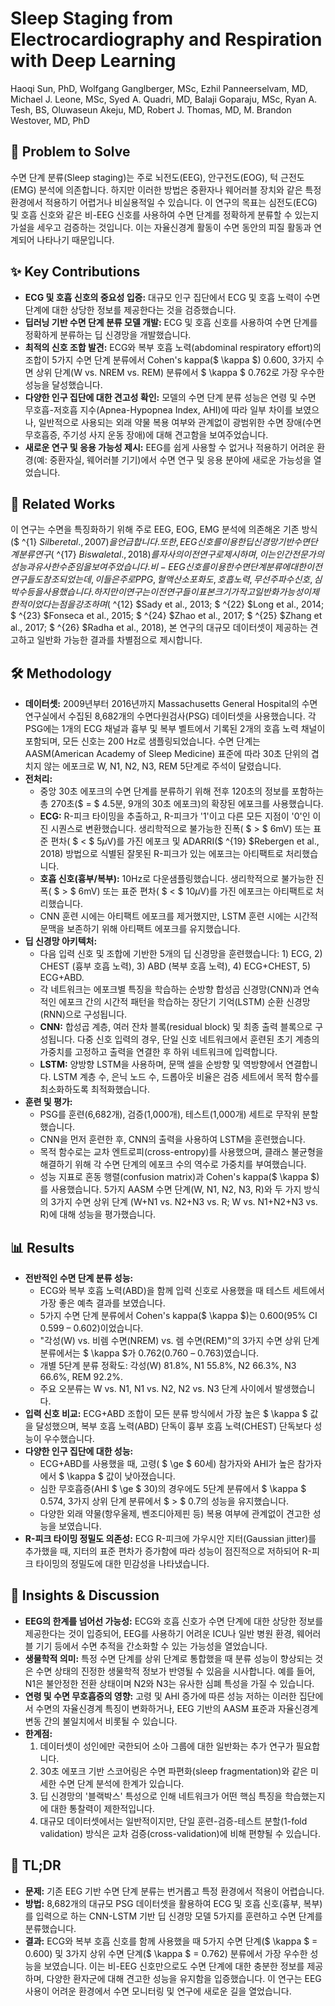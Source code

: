 # Sleep Staging from Electrocardiography and Respiration with Deep Learning

Haoqi Sun, PhD, Wolfgang Ganglberger, MSc, Ezhil Panneerselvam, MD, Michael J. Leone, MSc, Syed A. Quadri, MD, Balaji Goparaju, MSc, Ryan A. Tesh, BS, Oluwaseun Akeju, MD, Robert J. Thomas, MD, M. Brandon Westover, MD, PhD

## 🧩 Problem to Solve

수면 단계 분류(Sleep staging)는 주로 뇌전도(EEG), 안구전도(EOG), 턱 근전도(EMG) 분석에 의존합니다. 하지만 이러한 방법은 중환자나 웨어러블 장치와 같은 특정 환경에서 적용하기 어렵거나 비실용적일 수 있습니다. 이 연구의 목표는 심전도(ECG) 및 호흡 신호와 같은 비-EEG 신호를 사용하여 수면 단계를 정확하게 분류할 수 있는지 가설을 세우고 검증하는 것입니다. 이는 자율신경계 활동이 수면 동안의 피질 활동과 연계되어 나타나기 때문입니다.

## ✨ Key Contributions

- **ECG 및 호흡 신호의 중요성 입증:** 대규모 인구 집단에서 ECG 및 호흡 노력이 수면 단계에 대한 상당한 정보를 제공한다는 것을 검증했습니다.
- **딥러닝 기반 수면 단계 분류 모델 개발:** ECG 및 호흡 신호를 사용하여 수면 단계를 정확하게 분류하는 딥 신경망을 개발했습니다.
- **최적의 신호 조합 발견:** ECG와 복부 호흡 노력(abdominal respiratory effort)의 조합이 5가지 수면 단계 분류에서 Cohen's kappa($ \kappa $) 0.600, 3가지 수면 상위 단계(W vs. NREM vs. REM) 분류에서 $ \kappa $ 0.762로 가장 우수한 성능을 달성했습니다.
- **다양한 인구 집단에 대한 견고성 확인:** 모델의 수면 단계 분류 성능은 연령 및 수면 무호흡-저호흡 지수(Apnea-Hypopnea Index, AHI)에 따라 일부 차이를 보였으나, 일반적으로 사용되는 외래 약물 복용 여부와 관계없이 광범위한 수면 장애(수면 무호흡증, 주기성 사지 운동 장애)에 대해 견고함을 보여주었습니다.
- **새로운 연구 및 응용 가능성 제시:** EEG를 쉽게 사용할 수 없거나 적용하기 어려운 환경(예: 중환자실, 웨어러블 기기)에서 수면 연구 및 응용 분야에 새로운 가능성을 열었습니다.

## 📎 Related Works

이 연구는 수면을 특징화하기 위해 주로 EEG, EOG, EMG 분석에 의존해온 기존 방식($ ^{1} $Silber et al., 2007)을 언급합니다. 또한, EEG 신호를 이용한 딥 신경망 기반 수면 단계 분류 연구($ ^{17} $Biswal et al., 2018)를 자사의 이전 연구로 제시하며, 이는 인간 전문가의 성능과 유사한 수준임을 보여주었습니다.
비-EEG 신호를 이용한 수면 단계 분류에 대한 이전 연구들도 참조되었는데, 이들은 주로 PPG, 혈액 산소 포화도, 호흡 노력, 무선 주파수 신호, 심박수 등을 사용했습니다. 하지만 이 연구는 이전 연구들이 표본 크기가 작고 일반화 가능성이 제한적이었다는 점을 강조하며($ ^{12} $Sady et al., 2013; $ ^{22} $Long et al., 2014; $ ^{23} $Fonseca et al., 2015; $ ^{24} $Zhao et al., 2017; $ ^{25} $Zhang et al., 2017; $ ^{26} $Radha et al., 2018), 본 연구의 대규모 데이터셋이 제공하는 견고하고 일반화 가능한 결과를 차별점으로 제시합니다.

## 🛠️ Methodology

- **데이터셋:** 2009년부터 2016년까지 Massachusetts General Hospital의 수면 연구실에서 수집된 8,682개의 수면다원검사(PSG) 데이터셋을 사용했습니다. 각 PSG에는 1개의 ECG 채널과 흉부 및 복부 벨트에서 기록된 2개의 호흡 노력 채널이 포함되며, 모든 신호는 200 Hz로 샘플링되었습니다. 수면 단계는 AASM(American Academy of Sleep Medicine) 표준에 따라 30초 단위의 겹치지 않는 에포크로 W, N1, N2, N3, REM 5단계로 주석이 달렸습니다.
- **전처리:**
  - 중앙 30초 에포크의 수면 단계를 분류하기 위해 전후 120초의 정보를 포함하는 총 270초($ = $ 4.5분, 9개의 30초 에포크)의 확장된 에포크를 사용했습니다.
  - **ECG:** R-피크 타이밍을 추출하고, R-피크가 '1'이고 다른 모든 지점이 '0'인 이진 시퀀스로 변환했습니다. 생리학적으로 불가능한 진폭( $ > $ 6mV) 또는 표준 편차( $ < $ 5$\mu$V)를 가진 에포크 및 ADARRI($ ^{19} $Rebergen et al., 2018) 방법으로 식별된 잘못된 R-피크가 있는 에포크는 아티팩트로 처리했습니다.
  - **호흡 신호(흉부/복부):** 10Hz로 다운샘플링했습니다. 생리학적으로 불가능한 진폭( $ > $ 6mV) 또는 표준 편차( $ < $ 10$\mu$V)를 가진 에포크는 아티팩트로 처리했습니다.
  - CNN 훈련 시에는 아티팩트 에포크를 제거했지만, LSTM 훈련 시에는 시간적 문맥을 보존하기 위해 아티팩트 에포크를 유지했습니다.
- **딥 신경망 아키텍처:**
  - 다음 입력 신호 및 조합에 기반한 5개의 딥 신경망을 훈련했습니다: 1) ECG, 2) CHEST (흉부 호흡 노력), 3) ABD (복부 호흡 노력), 4) ECG+CHEST, 5) ECG+ABD.
  - 각 네트워크는 에포크별 특징을 학습하는 순방향 합성곱 신경망(CNN)과 연속적인 에포크 간의 시간적 패턴을 학습하는 장단기 기억(LSTM) 순환 신경망(RNN)으로 구성됩니다.
  - **CNN:** 합성곱 계층, 여러 잔차 블록(residual block) 및 최종 출력 블록으로 구성됩니다. 다중 신호 입력의 경우, 단일 신호 네트워크에서 훈련된 초기 계층의 가중치를 고정하고 출력을 연결한 후 하위 네트워크에 입력합니다.
  - **LSTM:** 양방향 LSTM을 사용하며, 문맥 셀을 순방향 및 역방향에서 연결합니다. LSTM 계층 수, 은닉 노드 수, 드롭아웃 비율은 검증 세트에서 목적 함수를 최소화하도록 최적화했습니다.
- **훈련 및 평가:**
  - PSG를 훈련(6,682개), 검증(1,000개), 테스트(1,000개) 세트로 무작위 분할했습니다.
  - CNN을 먼저 훈련한 후, CNN의 출력을 사용하여 LSTM을 훈련했습니다.
  - 목적 함수로는 교차 엔트로피(cross-entropy)를 사용했으며, 클래스 불균형을 해결하기 위해 각 수면 단계의 에포크 수의 역수로 가중치를 부여했습니다.
  - 성능 지표로 혼동 행렬(confusion matrix)과 Cohen's kappa($ \kappa $)를 사용했습니다. 5가지 AASM 수면 단계(W, N1, N2, N3, R)와 두 가지 방식의 3가지 수면 상위 단계 (W+N1 vs. N2+N3 vs. R; W vs. N1+N2+N3 vs. R)에 대해 성능을 평가했습니다.

## 📊 Results

- **전반적인 수면 단계 분류 성능:**
  - ECG와 복부 호흡 노력(ABD)을 함께 입력 신호로 사용했을 때 테스트 세트에서 가장 좋은 예측 결과를 보였습니다.
  - 5가지 수면 단계 분류에서 Cohen's kappa($ \kappa $)는 0.600(95% CI 0.599 – 0.602)이었습니다.
  - "각성(W) vs. 비렘 수면(NREM) vs. 렘 수면(REM)"의 3가지 수면 상위 단계 분류에서는 $ \kappa $가 0.762(0.760 – 0.763)였습니다.
  - 개별 5단계 분류 정확도: 각성(W) 81.8%, N1 55.8%, N2 66.3%, N3 66.6%, REM 92.2%.
  - 주요 오분류는 W vs. N1, N1 vs. N2, N2 vs. N3 단계 사이에서 발생했습니다.
- **입력 신호 비교:** ECG+ABD 조합이 모든 분류 방식에서 가장 높은 $ \kappa $ 값을 달성했으며, 복부 호흡 노력(ABD) 단독이 흉부 호흡 노력(CHEST) 단독보다 성능이 우수했습니다.
- **다양한 인구 집단에 대한 성능:**
  - ECG+ABD를 사용했을 때, 고령( $ \ge $ 60세) 참가자와 AHI가 높은 참가자에서 $ \kappa $ 값이 낮아졌습니다.
  - 심한 무호흡증(AHI $ \ge $ 30)의 경우에도 5단계 분류에서 $ \kappa $ 0.574, 3가지 상위 단계 분류에서 $ > $ 0.7의 성능을 유지했습니다.
  - 다양한 외래 약물(항우울제, 벤조디아제핀 등) 복용 여부에 관계없이 견고한 성능을 보였습니다.
- **R-피크 타이밍 정밀도 의존성:** ECG R-피크에 가우시안 지터(Gaussian jitter)를 추가했을 때, 지터의 표준 편차가 증가함에 따라 성능이 점진적으로 저하되어 R-피크 타이밍의 정밀도에 대한 민감성을 나타냈습니다.

## 🧠 Insights & Discussion

- **EEG의 한계를 넘어선 가능성:** ECG와 호흡 신호가 수면 단계에 대한 상당한 정보를 제공한다는 것이 입증되어, EEG를 사용하기 어려운 ICU나 일반 병원 환경, 웨어러블 기기 등에서 수면 추적을 간소화할 수 있는 가능성을 열었습니다.
- **생물학적 의미:** 특정 수면 단계를 상위 단계로 통합했을 때 분류 성능이 향상되는 것은 수면 상태의 진정한 생물학적 정보가 반영될 수 있음을 시사합니다. 예를 들어, N1은 불안정한 전환 상태이며 N2와 N3는 유사한 심폐 특성을 가질 수 있습니다.
- **연령 및 수면 무호흡증의 영향:** 고령 및 AHI 증가에 따른 성능 저하는 이러한 집단에서 수면의 자율신경계 특징이 변화하거나, EEG 기반의 AASM 표준과 자율신경계 변동 간의 불일치에서 비롯될 수 있습니다.
- **한계점:**
  1. 데이터셋이 성인에만 국한되어 소아 그룹에 대한 일반화는 추가 연구가 필요합니다.
  2. 30초 에포크 기반 스코어링은 수면 파편화(sleep fragmentation)와 같은 미세한 수면 단계 분석에 한계가 있습니다.
  3. 딥 신경망의 '블랙박스' 특성으로 인해 네트워크가 어떤 핵심 특징을 학습했는지에 대한 통찰력이 제한적입니다.
  4. 대규모 데이터셋에서는 일반적이지만, 단일 훈련-검증-테스트 분할(1-fold validation) 방식은 교차 검증(cross-validation)에 비해 편향될 수 있습니다.

## 📌 TL;DR

- **문제:** 기존 EEG 기반 수면 단계 분류는 번거롭고 특정 환경에서 적용이 어렵습니다.
- **방법:** 8,682개의 대규모 PSG 데이터셋을 활용하여 ECG 및 호흡 신호(흉부, 복부)를 입력으로 하는 CNN-LSTM 기반 딥 신경망 모델 5가지를 훈련하고 수면 단계를 분류했습니다.
- **결과:** ECG와 복부 호흡 신호를 함께 사용했을 때 5가지 수면 단계($ \kappa $ = 0.600) 및 3가지 상위 수면 단계($ \kappa $ = 0.762) 분류에서 가장 우수한 성능을 보였습니다. 이는 비-EEG 신호만으로도 수면 단계에 대한 충분한 정보를 제공하며, 다양한 환자군에 대해 견고한 성능을 유지함을 입증했습니다. 이 연구는 EEG 사용이 어려운 환경에서 수면 모니터링 및 연구에 새로운 길을 열었습니다.
